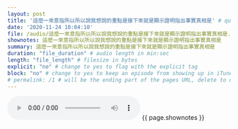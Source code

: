 ```yaml
---
layout: post
title: '這麼一來意指所以所以說我想說的重點是接下來就是顯示證明指出事實真相是' # quotes allow forbidden characters like the colon
date: '2020-11-24 10:04:10'
file: /audio/這麼一來意指所以所以說我想說的重點是接下來就是顯示證明指出事實真相是.mp3
shownotes: 這麼一來意指所以所以說我想說的重點是接下來就是顯示證明指出事實真相是
summary: 這麼一來意指所以所以說我想說的重點是接下來就是顯示證明指出事實真相是
duration: "file_duration" # audio length in min:sec
length: "file_length" # filesize in bytes
explicit: "no" # change to yes to flag with the explicit tag
block: "no" # change to yes to keep an episode from showing up in iTunes
# permalink: /1 # will be the ending part of the pages URL, delete to default to the title
---
```


<audio controls>
<source src="{{site.url}}{{site.baseurl}}{{ page.file }}" type="audio/x-mp3">
Your browser does not support the audio element.
</audio>
{{ page.shownotes }}
